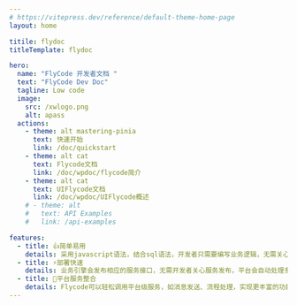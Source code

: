 ```yaml
---
# https://vitepress.dev/reference/default-theme-home-page
layout: home

titile: flydoc
titleTemplate: flydoc

hero:
  name: "FlyCode 开发者文档 "
  text: "FlyCode Dev Doc"
  tagline: Low code
  image:
    src: /xwlogo.png
    alt: apass
  actions:
    - theme: alt mastering-pinia
      text: 快速开始
      link: /doc/quickstart
    - theme: alt cat
      text: Flycode文档  
      link: /doc/wpdoc/flycode简介
    - theme: alt cat
      text: UIFlycode文档
      link: /doc/wpdoc/UIFlycode概述
    # - theme: alt
    #   text: API Examples
    #   link: /api-examples

features:
  - title: 👍简单易用
    details: 采用javascript语法，结合sql语法，开发者只需要编写业务逻辑，无需关心平台逻辑。
  - title: ⚡部署快速
    details: 业务引擎会发布相应的服务接口，无需开发者关心服务发布，平台会自动处理多租户隔离、数据离线、数据追踪、数据权限、分页、排序等平台逻辑。
  - title: 🍥平台服务整合
    details: Flycode可以轻松调用平台级服务，如消息发送、流程处理，实现更丰富的功能。
---
```


<style>
:root {
  --vp-home-hero-name-color: transparent;
  --vp-home-hero-name-background: -webkit-linear-gradient(135deg,#abdcff,#0396ff);

  --vp-home-hero-image-background-image: linear-gradient(135deg,#52e5e7,#130cb7 50%);
  --vp-home-hero-image-filter: blur(40px);
}

@media (min-width: 640px) {
  :root {
    --vp-home-hero-image-filter: blur(56px);
  }
}

@media (min-width: 960px) {
  :root {
    --vp-home-hero-image-filter: blur(72px);
  }
}
/* Style to get the cheat sheet link in the home page */

a.cta {
  text-align: center;
  border-radius: 8px;
}

a.cta:hover {
  border-color: #c900c9;
  background-color: #4c76c9;
}



.mastering-pinia {
  height: 100%;
  line-height: 100%;
  display: flex;
  justify-content: center;
  white-space: pre;
  min-height: 41px;
  position: relative;
}

.mastering-pinia:hover::after {
  animation: none;
}
.mastering-pinia::after {
  content: '';
  position: absolute;
  top: 0;
  left: 0;
  width: 100%;
  height: 100%;
  /* background-color: var(--vp-button-brand-border); */
  border: 1px solid #4c76c9;
  border-radius: 20px;
  animation: ping 3s cubic-bezier(0, 0, 0.2, 1) infinite;
  z-index: -1;
}





kbd {
  display: inline-block;
  padding: 3px 5px;
  font-size: 0.65em;
  color: var(--vp-c-text-1);
  vertical-align: middle;
  background-color: var(--vp-c-bg-mute);
  border: solid 1px var(--vp-c-bg-soft-mute);
  border-radius: 6px;
  box-shadow: inset 0 -1px 0 var(--vp-c-bg-soft-mute);
  line-height: 0.95em;
}


</style>